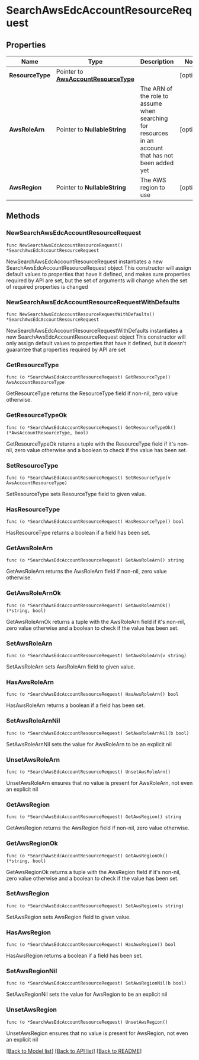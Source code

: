 # SearchAwsEdcAccountResourceRequest

## Properties

Name | Type | Description | Notes
------------ | ------------- | ------------- | -------------
**ResourceType** | Pointer to [**AwsAccountResourceType**](AwsAccountResourceType.md) |  | [optional] 
**AwsRoleArn** | Pointer to **NullableString** | The ARN of the role to assume when searching for resources in an account that has not been added yet | [optional] 
**AwsRegion** | Pointer to **NullableString** | The AWS region to use | [optional] 

## Methods

### NewSearchAwsEdcAccountResourceRequest

`func NewSearchAwsEdcAccountResourceRequest() *SearchAwsEdcAccountResourceRequest`

NewSearchAwsEdcAccountResourceRequest instantiates a new SearchAwsEdcAccountResourceRequest object
This constructor will assign default values to properties that have it defined,
and makes sure properties required by API are set, but the set of arguments
will change when the set of required properties is changed

### NewSearchAwsEdcAccountResourceRequestWithDefaults

`func NewSearchAwsEdcAccountResourceRequestWithDefaults() *SearchAwsEdcAccountResourceRequest`

NewSearchAwsEdcAccountResourceRequestWithDefaults instantiates a new SearchAwsEdcAccountResourceRequest object
This constructor will only assign default values to properties that have it defined,
but it doesn't guarantee that properties required by API are set

### GetResourceType

`func (o *SearchAwsEdcAccountResourceRequest) GetResourceType() AwsAccountResourceType`

GetResourceType returns the ResourceType field if non-nil, zero value otherwise.

### GetResourceTypeOk

`func (o *SearchAwsEdcAccountResourceRequest) GetResourceTypeOk() (*AwsAccountResourceType, bool)`

GetResourceTypeOk returns a tuple with the ResourceType field if it's non-nil, zero value otherwise
and a boolean to check if the value has been set.

### SetResourceType

`func (o *SearchAwsEdcAccountResourceRequest) SetResourceType(v AwsAccountResourceType)`

SetResourceType sets ResourceType field to given value.

### HasResourceType

`func (o *SearchAwsEdcAccountResourceRequest) HasResourceType() bool`

HasResourceType returns a boolean if a field has been set.

### GetAwsRoleArn

`func (o *SearchAwsEdcAccountResourceRequest) GetAwsRoleArn() string`

GetAwsRoleArn returns the AwsRoleArn field if non-nil, zero value otherwise.

### GetAwsRoleArnOk

`func (o *SearchAwsEdcAccountResourceRequest) GetAwsRoleArnOk() (*string, bool)`

GetAwsRoleArnOk returns a tuple with the AwsRoleArn field if it's non-nil, zero value otherwise
and a boolean to check if the value has been set.

### SetAwsRoleArn

`func (o *SearchAwsEdcAccountResourceRequest) SetAwsRoleArn(v string)`

SetAwsRoleArn sets AwsRoleArn field to given value.

### HasAwsRoleArn

`func (o *SearchAwsEdcAccountResourceRequest) HasAwsRoleArn() bool`

HasAwsRoleArn returns a boolean if a field has been set.

### SetAwsRoleArnNil

`func (o *SearchAwsEdcAccountResourceRequest) SetAwsRoleArnNil(b bool)`

 SetAwsRoleArnNil sets the value for AwsRoleArn to be an explicit nil

### UnsetAwsRoleArn
`func (o *SearchAwsEdcAccountResourceRequest) UnsetAwsRoleArn()`

UnsetAwsRoleArn ensures that no value is present for AwsRoleArn, not even an explicit nil
### GetAwsRegion

`func (o *SearchAwsEdcAccountResourceRequest) GetAwsRegion() string`

GetAwsRegion returns the AwsRegion field if non-nil, zero value otherwise.

### GetAwsRegionOk

`func (o *SearchAwsEdcAccountResourceRequest) GetAwsRegionOk() (*string, bool)`

GetAwsRegionOk returns a tuple with the AwsRegion field if it's non-nil, zero value otherwise
and a boolean to check if the value has been set.

### SetAwsRegion

`func (o *SearchAwsEdcAccountResourceRequest) SetAwsRegion(v string)`

SetAwsRegion sets AwsRegion field to given value.

### HasAwsRegion

`func (o *SearchAwsEdcAccountResourceRequest) HasAwsRegion() bool`

HasAwsRegion returns a boolean if a field has been set.

### SetAwsRegionNil

`func (o *SearchAwsEdcAccountResourceRequest) SetAwsRegionNil(b bool)`

 SetAwsRegionNil sets the value for AwsRegion to be an explicit nil

### UnsetAwsRegion
`func (o *SearchAwsEdcAccountResourceRequest) UnsetAwsRegion()`

UnsetAwsRegion ensures that no value is present for AwsRegion, not even an explicit nil

[[Back to Model list]](../README.md#documentation-for-models) [[Back to API list]](../README.md#documentation-for-api-endpoints) [[Back to README]](../README.md)


